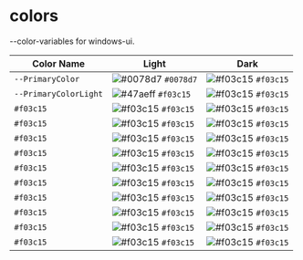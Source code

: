 # colors
--color-variables for windows-ui.


| Color Name | Light | Dark |
|---|---|---|
| `--PrimaryColor` | ![#0078d7](https://placehold.co/15x15/0078d7/0078d7.png) `#0078d7` | ![#f03c15](https://placehold.co/15x15/f03c15/f03c15.png) `#f03c15` |
| `--PrimaryColorLight` | ![#47aeff](https://placehold.co/15x15/47aeff/47aeff.png) `#f03c15` | ![#f03c15](https://placehold.co/15x15/f03c15/f03c15.png) `#f03c15` |
| `#f03c15` | ![#f03c15](https://placehold.co/15x15/f03c15/f03c15.png) `#f03c15` | ![#f03c15](https://placehold.co/15x15/f03c15/f03c15.png) `#f03c15` |
| `#f03c15` | ![#f03c15](https://placehold.co/15x15/f03c15/f03c15.png) `#f03c15` | ![#f03c15](https://placehold.co/15x15/f03c15/f03c15.png) `#f03c15` |
| `#f03c15` | ![#f03c15](https://placehold.co/15x15/f03c15/f03c15.png) `#f03c15` | ![#f03c15](https://placehold.co/15x15/f03c15/f03c15.png) `#f03c15` |
| `#f03c15` | ![#f03c15](https://placehold.co/15x15/f03c15/f03c15.png) `#f03c15` | ![#f03c15](https://placehold.co/15x15/f03c15/f03c15.png) `#f03c15` |
| `#f03c15` | ![#f03c15](https://placehold.co/15x15/f03c15/f03c15.png) `#f03c15` | ![#f03c15](https://placehold.co/15x15/f03c15/f03c15.png) `#f03c15` |
| `#f03c15` | ![#f03c15](https://placehold.co/15x15/f03c15/f03c15.png) `#f03c15` | ![#f03c15](https://placehold.co/15x15/f03c15/f03c15.png) `#f03c15` |
| `#f03c15` | ![#f03c15](https://placehold.co/15x15/f03c15/f03c15.png) `#f03c15` | ![#f03c15](https://placehold.co/15x15/f03c15/f03c15.png) `#f03c15` |
| `#f03c15` | ![#f03c15](https://placehold.co/15x15/f03c15/f03c15.png) `#f03c15` | ![#f03c15](https://placehold.co/15x15/f03c15/f03c15.png) `#f03c15` |
| `#f03c15` | ![#f03c15](https://placehold.co/15x15/f03c15/f03c15.png) `#f03c15` | ![#f03c15](https://placehold.co/15x15/f03c15/f03c15.png) `#f03c15` |
| `#f03c15` | ![#f03c15](https://placehold.co/15x15/f03c15/f03c15.png) `#f03c15` | ![#f03c15](https://placehold.co/15x15/f03c15/f03c15.png) `#f03c15` |
